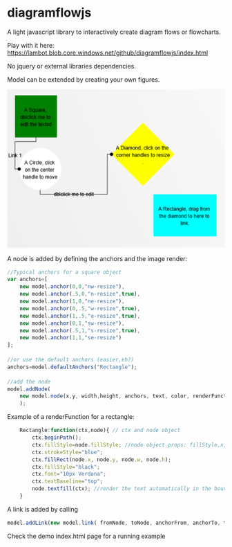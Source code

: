 # diagramflowjs
A light javascript library to interactively create diagram flows or flowcharts.

Play with it here: https://lambot.blob.core.windows.net/github/diagramflowjs/index.html 

No jquery or external libraries dependencies.

Model can be extended by creating your own figures.

![sample](./sample.png)

A node is added by defining the anchors and the image render:

`````javascript
//Typical anchors for a square object
var anchors=[
    new model.anchor(0,0,"nw-resize"),
    new model.anchor(.5,0,"n-resize",true),
    new model.anchor(1,0,"ne-resize"),
    new model.anchor(0,.5,"w-resize",true),
    new model.anchor(1,.5,"e-resize",true),
    new model.anchor(0,1,"sw-resize"),
    new model.anchor(.5,1,"s-resize",true),
    new model.anchor(1,1,"se-resize")
];

//or use the default anchors (easier,eh?)
anchors=model.defaultAnchors("Rectangle");

//add the node
model.addNode(
    new model.node(x,y, width,height, anchors, text, color, renderFunction, customProperties)
    );
`````

Example of a renderFunction for a rectangle:

`````javascript
    Rectangle:function(ctx,node){ // ctx and node object
        ctx.beginPath();
        ctx.fillStyle=node.fillStyle; //node object props: fillStyle,x,y,w,h,text, data
        ctx.strokeStyle="blue";
        ctx.fillRect(node.x, node.y, node.w, node.h);
        ctx.fillStyle="black";
        ctx.font="10px Verdana";
        ctx.textBaseline="top";
        node.textfill(ctx); //render the text automatically in the bounding box
    }
`````

A link is added by calling

`````javascript
model.addLink(new model.link( fromNode, toNode, anchorFrom, anchorTo, text));
`````

Check the demo index.html page for a running example